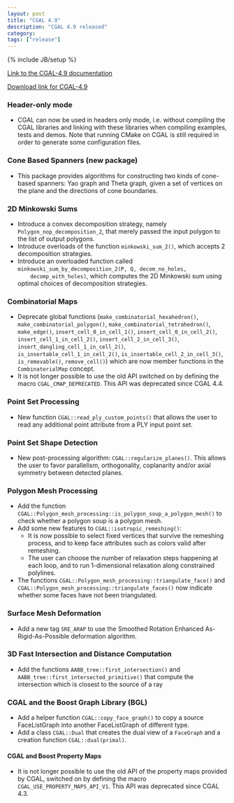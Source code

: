 ```yaml
---
layout: post
title: "CGAL 4.9"
description: "CGAL 4.9 released"
category: 
tags: ["release"]
---
```


{% include JB/setup %}

<a href="http://doc.cgal.org/4.9/Manual/index.html">Link to the
CGAL-4.9 documentation</a>

<a href="/download/4.9">Download link for CGAL-4.9</a>

  <h3>Header-only mode</h3>
  <ul>
    <li>
      CGAL can now be used in headers only mode, i.e. without compiling the
      CGAL libraries and linking with these libraries when compiling
      examples, tests and demos. Note that running CMake on CGAL is still
      required in order to generate some configuration files.
    </li>
  </ul>
  <h3>Cone Based Spanners (new package)</h3>
  <ul>
    <li>
      This package provides algorithms for constructing two kinds of
      cone-based spanners: Yao graph and Theta graph, given a set of
      vertices on the plane and the directions of cone boundaries.
    </li>
  </ul>
<h3>2D Minkowski Sums</h3>
<ul>
  <li>Introduce a convex decomposition strategy,
    namely <code>Polygon_nop_decomposition_2</code>, that merely passed the
    input polygon to the list of output polygons.</li>
  <li>Introduce overloads of the function <code>minkowski_sum_2()</code>,
    which accepts 2 decomposition strategies.</li>
  <li>Introduce an overloaded function
    called <code>minkowski_sum_by_decomposition_2(P, Q, decom_no_holes,
    decomp_with_holes)</code>, which computes the 2D Minkowski sum using
    optimal choices of decomposition strategies.</li>
</ul>
<h3>Combinatorial Maps</h3>
  <ul>
    <li>
      Deprecate global functions
      (<code>make_combinatorial_hexahedron()</code>,
      <code>make_combinatorial_polygon()</code>,
      <code>make_combinatorial_tetrahedron()</code>,
      <code>make_edge()</code>,
      <code>insert_cell_0_in_cell_1()</code>,
      <code>insert_cell_0_in_cell_2()</code>,
      <code>insert_cell_1_in_cell_2()</code>,
      <code>insert_cell_2_in_cell_3()</code>,
      <code>insert_dangling_cell_1_in_cell_2()</code>,
      <code>is_insertable_cell_1_in_cell_2()</code>,
      <code>is_insertable_cell_2_in_cell_3()</code>,
      <code>is_removable()</code>,
      <code>remove_cell()</code>) which are now member functions in
      the <code>CombinatorialMap</code> concept.</li>
    <li>It is not longer possible to use the old API switched on by
      defining the macro <code>CGAL_CMAP_DEPRECATED</code>.
      This API was deprecated since CGAL 4.4.
    </li>
  </ul>
  <h3>Point Set Processing</h3>
  <ul>
    <li>New function <code>CGAL::read_ply_custom_points()</code> that
    allows the user to read any additional point attribute from a PLY
    input point set.</li>
  </ul>
  <h3>Point Set Shape Detection</h3>
  <ul>
    <li>New post-processing
      algorithm: <code>CGAL::regularize_planes()</code>. This allows the
      user to favor parallelism, orthogonality, coplanarity and/or axial
      symmetry between detected planes.</li>
  </ul>
  <h3>Polygon Mesh Processing</h3>
  <ul>
    <li>Add the function
  <code>CGAL::Polygon_mesh_processing::is_polygon_soup_a_polygon_mesh()</code>
      to check whether a polygon soup is a polygon mesh.</li>
    <li> Add some new features to <code>CGAL::isotropic_remeshing()</code>:
      <ul>
        <li>
          It is now possible to select fixed vertices that survive the
          remeshing process, and to keep face attributes such as colors
          valid after remeshing.
        </li>
        <li>
          The user can choose the number of relaxation steps happening at
          each loop, and to run 1-dimensional relaxation along constrained
          polylines.
        </li>
      </ul>
    </li>
    <li>
      The functions
      <code>CGAL::Polygon_mesh_processing::triangulate_face()</code>
      and <code>CGAL::Polygon_mesh_processing::triangulate_faces()</code>
      now indicate whether some faces have not been triangulated.
    </li>
  </ul>
  <h3>Surface Mesh Deformation</h3>
  <ul>
    <li>Add a new tag <code>SRE_ARAP</code> to use the Smoothed Rotation
      Enhanced As-Rigid-As-Possible deformation algorithm.</li>
  </ul>
 <h3>3D Fast Intersection and Distance Computation</h3>
  <ul>
    <li>Add the functions <code>AABB_tree::first_intersection()</code>
     and <code>AABB_tree::first_intersected_primitive()</code> that compute
     the intersection which is closest to the source of a ray</li>
  </ul>
  <h3>CGAL and the Boost Graph Library (BGL)</h3>
  <ul>
    <li>
      Add a helper function <code>CGAL::copy_face_graph()</code> to
      copy a source FaceListGraph into another FaceListGraph of
      different type.
    </li>
    <li>
      Add a class <code>CGAL::Dual</code> that creates the dual view of
      a <code>FaceGraph</code> and a creation
      function <code>CGAL::dual(primal)</code>.
    </li>
  </ul>
  <h4>CGAL and Boost Property Maps</h4>
  <ul>
    <li>It is not longer possible to use the old API of the property maps
        provided by CGAL, switched on by defining the macro
        <code>CGAL_USE_PROPERTY_MAPS_API_V1</code>. This API was deprecated
        since CGAL 4.3.
    </li>
  </ul>
